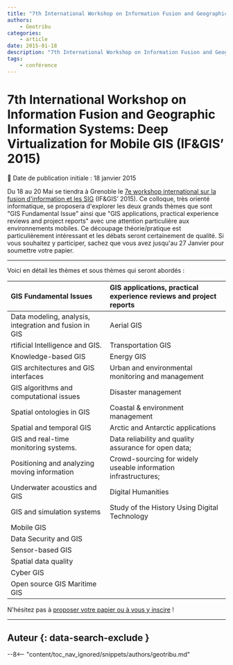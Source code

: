 ```yaml
---
title: "7th International Workshop on Information Fusion and Geographic Information Systems: Deep Virtualization for Mobile GIS  (IF&GIS’ 2015)"
authors:
    - Geotribu
categories:
    - article
date: 2015-01-18
description: "7th International Workshop on Information Fusion and Geographic Information Systems: Deep Virtualization for Mobile GIS  (IF&GIS’ 2015)"
tags:
    - conférence
---
```


# 7th International Workshop on Information Fusion and Geographic Information Systems: Deep Virtualization for Mobile GIS  (IF&GIS’ 2015)

:calendar: Date de publication initiale : 18 janvier 2015

Du 18 au 20 Mai se tiendra à Grenoble le [7e workshop international sur la fusion d'information et les SIG](http://if-gis.com/) (IF&GIS’ 2015). Ce colloque, très orienté informatique, se proposera d'explorer les deux grands thèmes que sont "GIS Fundamental Issue" ainsi que "GIS applications, practical experience reviews and project reports" avec une attention particulière aux environnements mobiles. Ce découpage théorie/pratique est particulièrement intéressant et les débats seront certainement de qualité. Si vous souhaitez y participer, sachez que vous avez jusqu'au 27 Janvier pour soumettre votre papier.

----

Voici en détail les thèmes et sous thèmes qui seront abordés :

|GIS Fundamental Issues | GIS applications, practical experience reviews and project reports |
| :--------------- |:---------------|
| Data modeling, analysis, integration and fusion in GIS | Aerial GIS |
| rtificial Intelligence and GIS. | Transportation GIS |
| Knowledge-based GIS | Energy GIS |
| GIS architectures and GIS interfaces | Urban and environmental monitoring and management |
| GIS algorithms and computational issues | Disaster management |
| Spatial ontologies in GIS | Coastal & environment management |
| Spatial and temporal GIS | Arctic and Antarctic applications |
| GIS and real-time monitoring systems. | Data reliability and quality assurance for open data; |
| Positioning and analyzing moving information | Crowd-sourcing for widely useable information infrastructures; |
| Underwater acoustics and GIS | Digital Humanities |
| GIS and simulation systems | Study of the History Using Digital Technology |
| Mobile GIS | |
| Data Security and GIS | |
| Sensor-based GIS | |
| Spatial data quality | |
| Cyber GIS | |
| Open source GIS Maritime GIS | |

N'hésitez pas à [proposer votre papier ou à vous y inscire](http://if-gis.com/) !

----

## Auteur {: data-search-exclude }

--8<-- "content/toc_nav_ignored/snippets/authors/geotribu.md"
